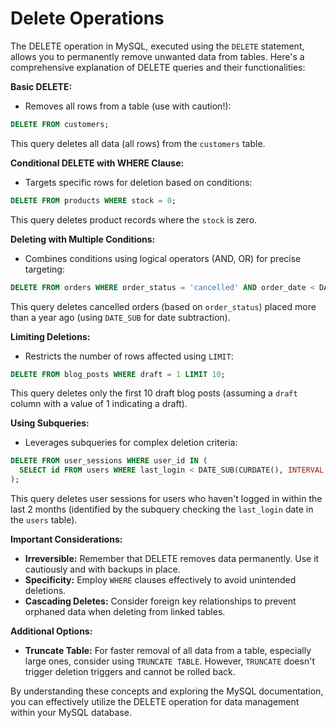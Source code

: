 # Delete Operations

The DELETE operation in MySQL, executed using the `DELETE` statement, allows you to permanently remove unwanted data from tables. Here's a comprehensive explanation of DELETE queries and their functionalities:

**Basic DELETE:**

* Removes all rows from a table (use with caution!):

```sql
DELETE FROM customers;
```

This query deletes all data (all rows) from the `customers` table.

**Conditional DELETE with WHERE Clause:**

* Targets specific rows for deletion based on conditions:

```sql
DELETE FROM products WHERE stock = 0;
```

This query deletes product records where the `stock` is zero.

**Deleting with Multiple Conditions:**

* Combines conditions using logical operators (AND, OR) for precise targeting:

```sql
DELETE FROM orders WHERE order_status = 'cancelled' AND order_date < DATE_SUB(CURDATE(), INTERVAL 1 YEAR);
```

This query deletes cancelled orders (based on `order_status`) placed more than a year ago (using `DATE_SUB` for date subtraction).

**Limiting Deletions:**

* Restricts the number of rows affected using `LIMIT`:

```sql
DELETE FROM blog_posts WHERE draft = 1 LIMIT 10;
```

This query deletes only the first 10 draft blog posts (assuming a `draft` column with a value of 1 indicating a draft).

**Using Subqueries:**

* Leverages subqueries for complex deletion criteria:

```sql
DELETE FROM user_sessions WHERE user_id IN (
  SELECT id FROM users WHERE last_login < DATE_SUB(CURDATE(), INTERVAL 2 MONTH)
);
```

This query deletes user sessions for users who haven't logged in within the last 2 months (identified by the subquery checking the `last_login` date in the `users` table).

**Important Considerations:**

* **Irreversible:** Remember that DELETE removes data permanently. Use it cautiously and with backups in place.
* **Specificity:** Employ `WHERE` clauses effectively to avoid unintended deletions.
* **Cascading Deletes:** Consider foreign key relationships to prevent orphaned data when deleting from linked tables.

**Additional Options:**

* **Truncate Table:** For faster removal of all data from a table, especially large ones, consider using `TRUNCATE TABLE`. However, `TRUNCATE` doesn't trigger deletion triggers and cannot be rolled back.

By understanding these concepts and exploring the MySQL documentation, you can effectively utilize the DELETE operation for data management within your MySQL database.